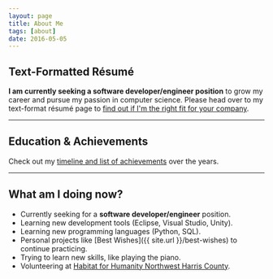 ```yaml
---
layout: page
title: About Me
tags: [about]
date: 2016-05-05
---
```


## Text-Formatted R&eacute;sum&eacute; 

<b>I am currently seeking a software developer/engineer position</b> to grow my career and pursue my passion in computer science.  Please head over to my text-format r&eacute;sum&eacute;  page to <a href="{{ site.url }}/resume">find out if I'm the right fit for your company</a>.

----------

## Education & Achievements

Check out my <a href="{{ site.url }}/education">timeline and list of achievements</a> over the years.

----------

## What am I doing now?
* Currently seeking for a **software developer/engineer** position.
* Learning new development tools (Eclipse, Visual Studio, Unity).
* Learning new programming languages (Python, SQL).
* Personal projects like [Best Wishes]({{ site.url }}/best-wishes) to continue practicing.
* Trying to learn new skills, like playing the piano.
* Volunteering at [Habitat for Humanity Northwest Harris County](http://www.habitatnwhc.org).
